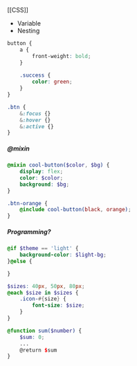 [[CSS]]


- Variable
- Nesting
  
```scss
button {
	a {
		front-weight: bold;
	}
  
	.success {
		color: green;
	}
}
```

```scss
.btn {
	&:focus {}
	&:hover {}
	&:active {}
}
```


##### @mixin
```scss
@mixin cool-button($color, $bg) {
	display: flex;
	color: $color;
	background: $bg;
}

.btn-orange {
	@include cool-button(black, orange);
}
```


##### Programming?
```scss
@if $theme == 'light' {
	background-color: $light-bg;
}@else {

}

$sizes: 40px, 50px, 80px;
@each $size in $sizes {
	.icon-#{size} {
		font-size: $size;
	}
}

@function sum($number) {
	$sum: 0;
	...
	@return $sum
}

```